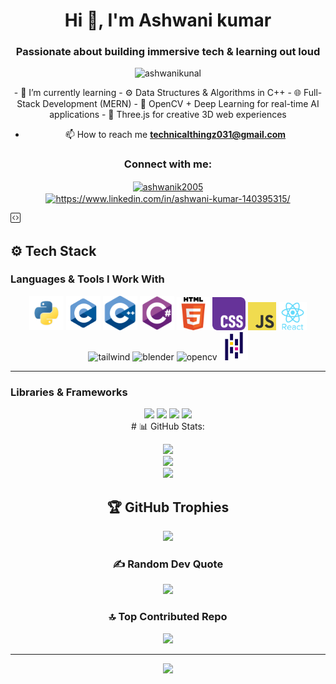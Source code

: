 <h1 align="center">Hi 👋, I'm Ashwani kumar</h1>
<h3 align="center">Passionate about building immersive tech & learning out loud</h3>

<p align="center"> <img src="https://komarev.com/ghpvc/?username=ashwanikunal&label=Profile%20views&color=0e75b6&style=flat" alt="ashwanikunal" /> </p>

<div align="center">
- 🔭 I’m currently learning 
-  ⚙️ Data Structures & Algorithms in C++ 
-  🌐 Full-Stack Development (MERN)
- 🧠 OpenCV + Deep Learning for real-time AI applications
- 📸 Three.js for creative 3D web experiences

- 📫 How to reach me **technicalthingz031@gmail.com**
</div>
<h3 align="center">Connect with me:</h3>
<p align="center">
<a href="https://twitter.com/ashwanik2005" target="blank"><img align="center" src="https://raw.githubusercontent.com/rahuldkjain/github-profile-readme-generator/master/src/images/icons/Social/twitter.svg" alt="ashwanik2005" height="30" width="40" /></a>
<a href="https://linkedin.com/in/https://www.linkedin.com/in/ashwani-kumar-140395315/" target="blank"><img align="center" src="https://raw.githubusercontent.com/rahuldkjain/github-profile-readme-generator/master/src/images/icons/Social/linked-in-alt.svg" alt="https://www.linkedin.com/in/ashwani-kumar-140395315/" height="30" width="40" /></a>
</p>
<a href="https://leetcode.com/u/rcy0OKho3E/" target="blank"><svg xmlns="http://www.w3.org/2000/svg" width="16" height="16" fill="currentColor" class="bi bi-code-square" viewBox="0 0 16 16">
  <path d="M14 1a1 1 0 0 1 1 1v12a1 1 0 0 1-1 1H2a1 1 0 0 1-1-1V2a1 1 0 0 1 1-1zM2 0a2 2 0 0 0-2 2v12a2 2 0 0 0 2 2h12a2 2 0 0 0 2-2V2a2 2 0 0 0-2-2z"/>
  <path d="M6.854 4.646a.5.5 0 0 1 0 .708L4.207 8l2.647 2.646a.5.5 0 0 1-.708.708l-3-3a.5.5 0 0 1 0-.708l3-3a.5.5 0 0 1 .708 0m2.292 0a.5.5 0 0 0 0 .708L11.793 8l-2.647 2.646a.5.5 0 0 0 .708.708l3-3a.5.5 0 0 0 0-.708l-3-3a.5.5 0 0 0-.708 0"/>
</svg></a>

## ⚙️ Tech Stack

### Languages & Tools I Work With

<div align="center">
  <img height="55" alt="python" src="https://raw.githubusercontent.com/github/explore/main/topics/python/python.png">
  <img height="55" alt="c" src="https://raw.githubusercontent.com/github/explore/main/topics/c/c.png">
  <img height="55" alt="c++" src="https://raw.githubusercontent.com/devicons/devicon/master/icons/cplusplus/cplusplus-original.svg">
  <img height="55" alt="csharp" src="https://raw.githubusercontent.com/devicons/devicon/master/icons/csharp/csharp-original.svg">
  <img height="53" alt="html" src="https://raw.githubusercontent.com/github/explore/main/topics/html/html.png">
  <img height="53" alt="css" src="https://raw.githubusercontent.com/github/explore/main/topics/css/css.png"> 
  <img height="45" alt="js" src="https://raw.githubusercontent.com/github/explore/main/topics/javascript/javascript.png">
  <img height="45" alt="react" src="https://raw.githubusercontent.com/devicons/devicon/master/icons/react/react-original-wordmark.svg">
  <img height="45" alt="tailwind" src="https://www.vectorlogo.zone/logos/tailwindcss/tailwindcss-icon.svg">
  <img height="45" alt="blender" src="https://download.blender.org/branding/community/blender_community_badge_white.svg">
  <img height="45" alt="opencv" src="https://www.vectorlogo.zone/logos/opencv/opencv-icon.svg">
  <img height="45" alt="pandas" src="https://raw.githubusercontent.com/devicons/devicon/master/icons/pandas/pandas-original.svg">
</div>

---

### Libraries & Frameworks

<div align="center">

  <img src="https://img.shields.io/badge/React-royalblue.svg?style=for-the-badge&logo=React&logoColor=white" />
  <img src="https://img.shields.io/badge/TailwindCSS-royalblue.svg?style=for-the-badge&logo=TailwindCSS&logoColor=white" />
  <img src="https://img.shields.io/badge/OpenCV-royalblue.svg?style=for-the-badge&logo=OpenCV&logoColor=white" />
  <img src="https://img.shields.io/badge/Blender-royalblue.svg?style=for-the-badge&logo=Blender&logoColor=white" />

</div>



<div align = "center">
# 📊 GitHub Stats:
  
![](https://github-readme-stats.vercel.app/api?username=ashwanikunal&theme=dark&hide_border=false&include_all_commits=true&count_private=false)<br/>
![](https://nirzak-streak-stats.vercel.app/?user=ashwanikunal&theme=dark&hide_border=false)<br/>
![](https://github-readme-stats.vercel.app/api/top-langs/?username=ashwanikunal&theme=dark&hide_border=false&include_all_commits=true&count_private=false&layout=compact)

## 🏆 GitHub Trophies
![](https://github-profile-trophy.vercel.app/?username=ashwanikunal&theme=radical&no-frame=false&no-bg=true&margin-w=4)

### ✍️ Random Dev Quote
![](https://quotes-github-readme.vercel.app/api?type=horizontal&theme=radical)

### 🔝 Top Contributed Repo
![](https://github-contributor-stats.vercel.app/api?username=ashwanikunal&limit=5&theme=dark&combine_all_yearly_contributions=true)

---
[![](https://visitcount.itsvg.in/api?id=ashwanikunal&icon=0&color=0)](https://visitcount.itsvg.in)

<!-- Proudly created with GPRM ( https://gprm.itsvg.in ) -->
</div>

